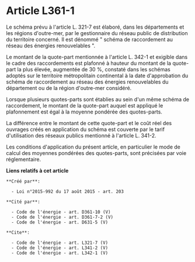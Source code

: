 # Article L361-1

Le schéma prévu à l'article L. 321-7 est élaboré, dans les départements et les régions d'outre-mer, par le gestionnaire du
réseau public de distribution du territoire concerné. Il est dénommé " schéma de raccordement au réseau des énergies
renouvelables ". 

Le montant de la quote-part mentionnée à l'article L. 342-1 et exigible dans le cadre des raccordements est plafonné à
hauteur du montant de la quote-part la plus élevée, augmentée de 30 %, constaté dans les schémas adoptés sur le territoire
métropolitain continental à la date d'approbation du schéma de raccordement au réseau des énergies renouvelables du
département ou de la région d'outre-mer considéré. 

Lorsque plusieurs quotes-parts sont établies au sein d'un même schéma de raccordement, le montant de la quote-part auquel est
appliqué le plafonnement est égal à la moyenne pondérée des quotes-parts. 

La différence entre le montant de cette quote-part et le coût réel des ouvrages créés en application du schéma est couverte
par le tarif d'utilisation des réseaux publics mentionné à l'article L. 341-2. 

Les conditions d'application du présent article, en particulier le mode de calcul des moyennes pondérées des quotes-parts,
sont précisées par voie réglementaire.

**Liens relatifs à cet article**

	**Créé par**:

	  - Loi n°2015-992 du 17 août 2015 - art. 203

	**Cité par**:

	  - Code de l'énergie - art. D361-10 (V)
	  - Code de l'énergie - art. D361-7-2 (V)
	  - Code de l'énergie - art. D631-5 (V)

	**Cite**:

	  - Code de l'énergie - art. L321-7 (V)
	  - Code de l'énergie - art. L341-2 (V)
	  - Code de l'énergie - art. L342-1 (V)
